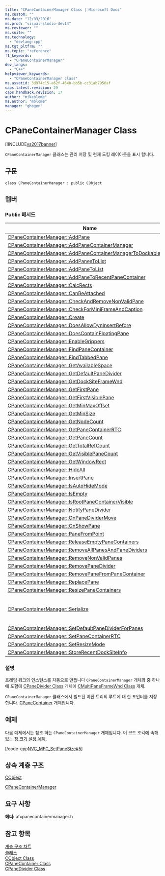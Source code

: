 ```yaml
---
title: "CPaneContainerManager Class | Microsoft Docs"
ms.custom: ""
ms.date: "12/03/2016"
ms.prod: "visual-studio-dev14"
ms.reviewer: ""
ms.suite: ""
ms.technology: 
  - "devlang-cpp"
ms.tgt_pltfrm: ""
ms.topic: "reference"
f1_keywords: 
  - "CPaneContainerManager"
dev_langs: 
  - "C++"
helpviewer_keywords: 
  - "CPaneContainerManager class"
ms.assetid: 3d974c15-a62f-4648-bb5b-cc31ab7950af
caps.latest.revision: 29
caps.handback.revision: 17
author: "mikeblome"
ms.author: "mblome"
manager: "ghogen"
---
```

# CPaneContainerManager Class
[!INCLUDE[vs2017banner](../../assembler/inline/includes/vs2017banner.md)]

`CPaneContainerManager` 클래스는 관리 저장 및 현재 도킹 레이아웃을 표시 합니다.  
  
## 구문  
  
```  
class CPaneContainerManager : public CObject  
```  
  
## 멤버  
  
### Public 메서드  
  
|Name|설명|  
|----------|--------|  
|[CPaneContainerManager::AddPane](../Topic/CPaneContainerManager::AddPane.md)||  
|[CPaneContainerManager::AddPaneContainerManager](../Topic/CPaneContainerManager::AddPaneContainerManager.md)||  
|[CPaneContainerManager::AddPaneContainerManagerToDockablePane](../Topic/CPaneContainerManager::AddPaneContainerManagerToDockablePane.md)||  
|[CPaneContainerManager::AddPanesToList](../Topic/CPaneContainerManager::AddPanesToList.md)||  
|[CPaneContainerManager::AddPaneToList](../Topic/CPaneContainerManager::AddPaneToList.md)||  
|[CPaneContainerManager::AddPaneToRecentPaneContainer](../Topic/CPaneContainerManager::AddPaneToRecentPaneContainer.md)||  
|[CPaneContainerManager::CalcRects](../Topic/CPaneContainerManager::CalcRects.md)||  
|[CPaneContainerManager::CanBeAttached](../Topic/CPaneContainerManager::CanBeAttached.md)||  
|[CPaneContainerManager::CheckAndRemoveNonValidPane](../Topic/CPaneContainerManager::CheckAndRemoveNonValidPane.md)||  
|[CPaneContainerManager::CheckForMiniFrameAndCaption](../Topic/CPaneContainerManager::CheckForMiniFrameAndCaption.md)||  
|[CPaneContainerManager::Create](../Topic/CPaneContainerManager::Create.md)||  
|[CPaneContainerManager::DoesAllowDynInsertBefore](../Topic/CPaneContainerManager::DoesAllowDynInsertBefore.md)||  
|[CPaneContainerManager::DoesContainFloatingPane](../Topic/CPaneContainerManager::DoesContainFloatingPane.md)||  
|[CPaneContainerManager::EnableGrippers](../Topic/CPaneContainerManager::EnableGrippers.md)||  
|[CPaneContainerManager::FindPaneContainer](../Topic/CPaneContainerManager::FindPaneContainer.md)||  
|[CPaneContainerManager::FindTabbedPane](../Topic/CPaneContainerManager::FindTabbedPane.md)||  
|[CPaneContainerManager::GetAvailableSpace](../Topic/CPaneContainerManager::GetAvailableSpace.md)||  
|[CPaneContainerManager::GetDefaultPaneDivider](../Topic/CPaneContainerManager::GetDefaultPaneDivider.md)||  
|[CPaneContainerManager::GetDockSiteFrameWnd](../Topic/CPaneContainerManager::GetDockSiteFrameWnd.md)||  
|[CPaneContainerManager::GetFirstPane](../Topic/CPaneContainerManager::GetFirstPane.md)||  
|[CPaneContainerManager::GetFirstVisiblePane](../Topic/CPaneContainerManager::GetFirstVisiblePane.md)||  
|[CPaneContainerManager::GetMinMaxOffset](../Topic/CPaneContainerManager::GetMinMaxOffset.md)||  
|[CPaneContainerManager::GetMinSize](../Topic/CPaneContainerManager::GetMinSize.md)||  
|[CPaneContainerManager::GetNodeCount](../Topic/CPaneContainerManager::GetNodeCount.md)||  
|[CPaneContainerManager::GetPaneContainerRTC](../Topic/CPaneContainerManager::GetPaneContainerRTC.md)||  
|[CPaneContainerManager::GetPaneCount](../Topic/CPaneContainerManager::GetPaneCount.md)||  
|[CPaneContainerManager::GetTotalRefCount](../Topic/CPaneContainerManager::GetTotalRefCount.md)||  
|[CPaneContainerManager::GetVisiblePaneCount](../Topic/CPaneContainerManager::GetVisiblePaneCount.md)||  
|[CPaneContainerManager::GetWindowRect](../Topic/CPaneContainerManager::GetWindowRect.md)||  
|[CPaneContainerManager::HideAll](../Topic/CPaneContainerManager::HideAll.md)||  
|[CPaneContainerManager::InsertPane](../Topic/CPaneContainerManager::InsertPane.md)||  
|[CPaneContainerManager::IsAutoHideMode](../Topic/CPaneContainerManager::IsAutoHideMode.md)||  
|[CPaneContainerManager::IsEmpty](../Topic/CPaneContainerManager::IsEmpty.md)||  
|[CPaneContainerManager::IsRootPaneContainerVisible](../Topic/CPaneContainerManager::IsRootPaneContainerVisible.md)||  
|[CPaneContainerManager::NotifyPaneDivider](../Topic/CPaneContainerManager::NotifyPaneDivider.md)||  
|[CPaneContainerManager::OnPaneDividerMove](../Topic/CPaneContainerManager::OnPaneDividerMove.md)||  
|[CPaneContainerManager::OnShowPane](../Topic/CPaneContainerManager::OnShowPane.md)||  
|[CPaneContainerManager::PaneFromPoint](../Topic/CPaneContainerManager::PaneFromPoint.md)||  
|[CPaneContainerManager::ReleaseEmptyPaneContainers](../Topic/CPaneContainerManager::ReleaseEmptyPaneContainers.md)||  
|[CPaneContainerManager::RemoveAllPanesAndPaneDividers](../Topic/CPaneContainerManager::RemoveAllPanesAndPaneDividers.md)||  
|[CPaneContainerManager::RemoveNonValidPanes](../Topic/CPaneContainerManager::RemoveNonValidPanes.md)||  
|[CPaneContainerManager::RemovePaneDivider](../Topic/CPaneContainerManager::RemovePaneDivider.md)||  
|[CPaneContainerManager::RemovePaneFromPaneContainer](../Topic/CPaneContainerManager::RemovePaneFromPaneContainer.md)||  
|[CPaneContainerManager::ReplacePane](../Topic/CPaneContainerManager::ReplacePane.md)||  
|[CPaneContainerManager::ResizePaneContainers](../Topic/CPaneContainerManager::ResizePaneContainers.md)||  
|[CPaneContainerManager::Serialize](../Topic/CPaneContainerManager::Serialize.md)|읽거나 또는 보관 파일에이 개체를 씁니다.  \(재정의 [CObject::Serialize](../Topic/CObject::Serialize.md).\)|  
|[CPaneContainerManager::SetDefaultPaneDividerForPanes](../Topic/CPaneContainerManager::SetDefaultPaneDividerForPanes.md)||  
|[CPaneContainerManager::SetPaneContainerRTC](../Topic/CPaneContainerManager::SetPaneContainerRTC.md)||  
|[CPaneContainerManager::SetResizeMode](../Topic/CPaneContainerManager::SetResizeMode.md)||  
|[CPaneContainerManager::StoreRecentDockSiteInfo](../Topic/CPaneContainerManager::StoreRecentDockSiteInfo.md)||  
  
### 설명  
 프레임 워크의 인스턴스를 자동으로 만듭니다 `CPaneContainerManager` 개체와 중 하나에 포함에 [CPaneDivider Class](../../mfc/reference/cpanedivider-class.md) 개체에 [CMultiPaneFrameWnd Class](../../mfc/reference/cmultipaneframewnd-class.md) 개체.  
  
 `CPaneContainerManager` 클래스에서 빌드된 이진 트리의 루트에 대 한 포인터를 저장 합니다.  [CPaneContainer](../../mfc/reference/cpanecontainer-class.md) 개체입니다.  
  
## 예제  
 다음 예제에서는 참조 하는 `CPaneContainerManager` 개체입니다.  이 코드 조각에 속해 있는  [창 크기 설정 예제](../../top/visual-cpp-samples.md).  
  
 [!code-cpp[NVC_MFC_SetPaneSize#5](../../mfc/reference/codesnippet/CPP/cpanecontainermanager-class_1.cpp)]  
  
## 상속 계층 구조  
 [CObject](../../mfc/reference/cobject-class.md)  
  
 [CPaneContainerManager](../../mfc/reference/cpanecontainermanager-class.md)  
  
## 요구 사항  
 **헤더:** afxpanecontainermanager.h  
  
## 참고 항목  
 [계층 구조 차트](../../mfc/hierarchy-chart.md)   
 [클래스](../../mfc/reference/mfc-classes.md)   
 [CObject Class](../../mfc/reference/cobject-class.md)   
 [CPaneContainer Class](../../mfc/reference/cpanecontainer-class.md)   
 [CPaneDivider Class](../../mfc/reference/cpanedivider-class.md)